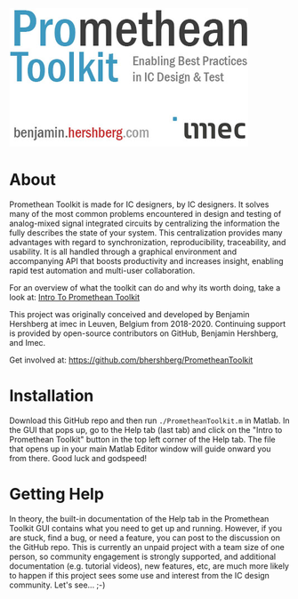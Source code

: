![Promethean Toolkit: Enabling Best Practices in IC Design & Test](core/common/logo_white.jpg?raw=true "Title")

# About
Promethean Toolkit is made for IC designers, by IC designers. It solves many of the most common problems encountered in design and testing of analog-mixed signal integrated circuits by centralizing the information the fully describes the state of your system. This centralization provides many advantages with regard to synchronization, reproducibility, traceability, and usability. It is all handled through a graphical environment and accompanying API that boosts productivity and increases insight, enabling rapid test automation and multi-user collaboration.

For an overview of what the toolkit can do and why its worth doing, take a look at: [Intro To Promethean Toolkit](help/introToPrometheanToolkit_Presentation.pdf)

This project was originally conceived and developed by Benjamin Hershberg at imec in Leuven, Belgium from 2018-2020. Continuing support is provided by open-source contributors on GitHub, Benjamin Hershberg, and Imec.

Get involved at: https://github.com/bhershberg/PrometheanToolkit


# Installation
Download this GitHub repo and then run `./PrometheanToolkit.m` in Matlab. In the GUI that pops up, go to the Help tab (last tab) and click on the "Intro to Promethean Toolkit" button in the top left corner of the Help tab. The file that opens up in your main Matlab Editor window will guide onward you from there. Good luck and godspeed!

# Getting Help
In theory, the built-in documentation of the Help tab in the Promethean Toolkit GUI contains what you need to get up and running. However, if you are stuck, find a bug, or need a feature, you can post to the discussion on the GitHub repo. This is currently an unpaid project with a team size of one person, so community engagement is strongly supported, and additional documentation (e.g. tutorial videos), new features, etc, are much more likely to happen if this project sees some use and interest from the IC design community. Let's see... ;-)
